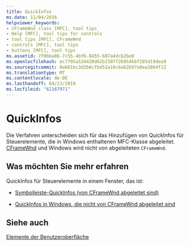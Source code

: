 ```yaml
---
title: QuickInfos
ms.date: 11/04/2016
helpviewer_keywords:
- CFrameWnd class [MFC], tool tips
- Help [MFC], tool tips for controls
- tool tips [MFC], CFrameWnd
- controls [MFC], tool tips
- buttons [MFC], tool tips
ms.assetid: 7f0bba86-7c55-4bf6-8455-687a4dcb2be8
ms.openlocfilehash: ec7795a524420d62b2307f26954bbf205d19dea9
ms.sourcegitcommit: 0ab61bc3d2b6cfbd52a16c6ab2b97a8ea1864f12
ms.translationtype: MT
ms.contentlocale: de-DE
ms.lasthandoff: 04/23/2019
ms.locfileid: "62167971"
---
```

# <a name="tool-tips"></a>QuickInfos

Die Verfahren unterscheiden sich für das Hinzufügen von QuickInfos für Steuerelemente, die in Windows enthaltenen MFC-Klasse abgeleitet. [CFrameWnd](../mfc/reference/cframewnd-class.md) und Windows wird nicht von abgeleiteten `CFrameWnd`.

## <a name="what-do-you-want-to-know-more-about"></a>Was möchten Sie mehr erfahren

QuickInfos für Steuerelemente in einem Fenster, das ist:

- [Symbolleiste-QuickInfos (von CFrameWnd abgeleitet sind)](../mfc/toolbar-tool-tips.md)

- [QuickInfos in Windows, die nicht von CFrameWnd abgeleitet sind](../mfc/tool-tips-in-windows-not-derived-from-cframewnd.md)

## <a name="see-also"></a>Siehe auch

[Elemente der Benutzeroberfläche](../mfc/user-interface-elements-mfc.md)
